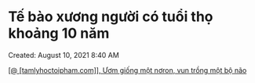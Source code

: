 ---
---

# Tế bào xương người có tuổi thọ khoảng 10 năm

Created: August 10, 2021 8:40 AM

[[@ [tamlyhoctoipham.com]], Ươm giống một nơron, vun trồng một bộ não](https://www.notion.so/tamlyhoctoipham-com-m-gi-ng-m-t-n-ron-vun-tr-ng-m-t-b-n-o-531de837dc2c40b7ae6bb9c24cccf400)